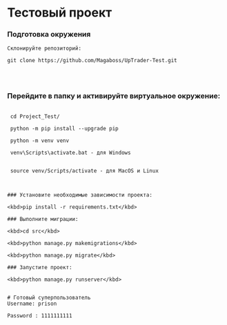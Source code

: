 # Тестовый проект
### Подготовка окружения

````
Склонируйте репозиторий:

git clone https://github.com/Magaboss/UpTrader-Test.git




````
### Перейдите в папку и активируйте виртуальное окружение:

```

 cd Project_Test/

 python -m pip install --upgrade pip

 python -m venv venv

 venv\Scripts\activate.bat - для Windows
 
 
 source venv/Scripts/activate - для MacOS и Linux
 


### Установите необходимые зависимости проекта:

<kbd>pip install -r requirements.txt</kbd>

### Выполните миграции:

<kbd>cd src</kbd>
  
<kbd>python manage.py makemigrations</kbd>
  
<kbd>python manage.py migrate</kbd>

### Запустите проект:

<kbd>python manage.py runserver</kbd>


# Готовый суперпользователь 
Username: prison

Password : 1111111111
